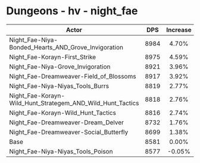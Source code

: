 # Dungeons - hv - night_fae
| Actor | DPS | Increase |
|---|:---:|:---:|
|Night_Fae-Niya-Bonded_Hearts_AND_Grove_Invigoration|8984|4.70%|
|Night_Fae-Korayn-First_Strike|8975|4.59%|
|Night_Fae-Niya-Grove_Invigoration|8921|3.96%|
|Night_Fae-Dreamweaver-Field_of_Blossoms|8917|3.92%|
|Night_Fae-Niya-Niyas_Tools_Burrs|8819|2.77%|
|Night_Fae-Korayn-Wild_Hunt_Strategem_AND_Wild_Hunt_Tactics|8818|2.76%|
|Night_Fae-Korayn-Wild_Hunt_Tactics|8816|2.74%|
|Night_Fae-Dreamweaver-Dream_Delver|8732|1.76%|
|Night_Fae-Dreamweaver-Social_Butterfly|8699|1.38%|
|Base|8581|0.00%|
|Night_Fae-Niya-Niyas_Tools_Poison|8577|-0.05%|
